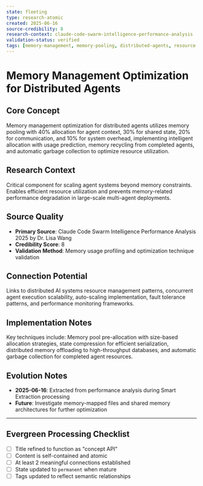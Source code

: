 ```yaml
---
state: fleeting
type: research-atomic
created: 2025-06-16
source-credibility: 8
research-context: claude-code-swarm-intelligence-performance-analysis
validation-status: verified
tags: [memory-management, memory-pooling, distributed-agents, resource-allocation, garbage-collection]
---
```


# Memory Management Optimization for Distributed Agents

## Core Concept

Memory management optimization for distributed agents utilizes memory pooling with 40% allocation for agent context, 30% for shared state, 20% for communication, and 10% for system overhead, implementing intelligent allocation with usage prediction, memory recycling from completed agents, and automatic garbage collection to optimize resource utilization.

## Research Context

Critical component for scaling agent systems beyond memory constraints. Enables efficient resource utilization and prevents memory-related performance degradation in large-scale multi-agent deployments.

## Source Quality

- **Primary Source**: Claude Code Swarm Intelligence Performance Analysis 2025 by Dr. Lisa Wang
- **Credibility Score**: 8
- **Validation Method**: Memory usage profiling and optimization technique validation

## Connection Potential

Links to distributed AI systems resource management patterns, concurrent agent execution scalability, auto-scaling implementation, fault tolerance patterns, and performance monitoring frameworks.

## Implementation Notes

Key techniques include: Memory pool pre-allocation with size-based allocation strategies, state compression for efficient serialization, distributed memory offloading to high-throughput databases, and automatic garbage collection for completed agent resources.

## Evolution Notes

- **2025-06-16**: Extracted from performance analysis during Smart Extraction processing
- **Future**: Investigate memory-mapped files and shared memory architectures for further optimization

---

## Evergreen Processing Checklist

- [ ] Title refined to function as "concept API"
- [ ] Content is self-contained and atomic
- [ ] At least 2 meaningful connections established  
- [ ] State updated to `permanent` when mature
- [ ] Tags updated to reflect semantic relationships